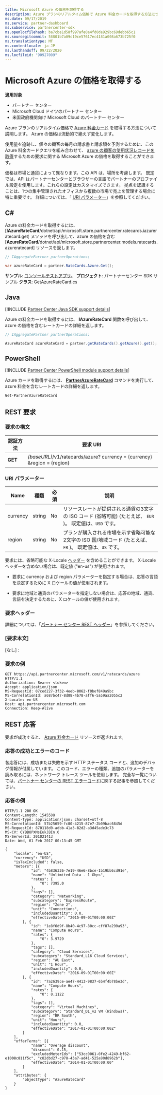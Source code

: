 ```yaml
---
title: Microsoft Azure の価格を取得する
description: Azure プランのリアルタイム価格で Azure 料金カードを取得する方法について説明します。 Azure の価格は流動的で絶えず変化します。
ms.date: 09/17/2019
ms.service: partner-dashboard
ms.subservice: partnercenter-sdk
ms.openlocfilehash: ba7cbe1d58f997afe0a4fd0de929bc69debb65c1
ms.sourcegitcommit: 58801b7a09c19ce57617ec4181a008a673b725f0
ms.translationtype: MT
ms.contentlocale: ja-JP
ms.lasthandoff: 09/22/2020
ms.locfileid: "90927009"
---
```

# <a name="get-prices-for-microsoft-azure"></a>Microsoft Azure の価格を取得する

**適用対象**

- パートナー センター
- Microsoft Cloud ドイツのパートナー センター
- 米国政府機関向け Microsoft Cloud のパートナー センター

Azure プランのリアルタイム価格で [Azure 料金カード](azure-rate-card-resources.md) を取得する方法について説明します。 Azure の価格は流動的で絶えず変化します。

使用量を追跡し、個々の顧客の毎月の請求書と請求額を予測するために、この Azure 料金カードクエリを組み合わせて、 [azure の顧客の使用状況レコードを取得](get-a-customer-s-utilization-record-for-azure.md)するための要求に関する Microsoft Azure の価格を取得することができます。

価格は市場と通貨によって異なります。この API は、場所を考慮します。 既定では、API はパートナーセンターとブラウザーの言語でパートナーのプロファイル設定を使用します。これらの設定はカスタマイズできます。 拠点を認識することは、1つの集中管理されたオフィスから複数の市場で売上を管理する場合に特に重要です。 詳細については、「 [URI パラメーター](#uri-parameters)」を参照してください。

## <a name="c"></a>C\#

Azure の料金カードを取得するには、[**IAzureRateCard**/dotnet/api/microsoft.store.partnercenter.ratecards.iazureratecard.get) メソッドを呼び出して、azure の価格を含む [**AzureRateCard**/dotnet/api/microsoft.store.partnercenter.models.ratecards.azureratecard] リソースを返します。

```csharp
// IAggregatePartner partnerOperations;

var azureRateCard = partner.RateCards.Azure.Get();
```

**サンプル**: [コンソールテストアプリ](console-test-app.md)。 **プロジェクト**: パートナーセンター SDK サンプル **クラス**: GetAzureRateCard.cs

## <a name="java"></a>Java

[!INCLUDE [Partner Center Java SDK support details](../includes/java-sdk-support.md)]

Azure の料金カードを取得するには、 **IAzureRateCard** 関数を呼び出して、azure の価格を含むレートカードの詳細を返します。

```java
// IAggregatePartner partnerOperations;

AzureRateCard azureRateCard = partner.getRateCards().getAzure().get();
```

## <a name="powershell"></a>PowerShell

[!INCLUDE [Partner Center PowerShell module support details](../includes/powershell-module-support.md)]

Azure カードを取得するには、 [**PartnerAzureRateCard**](https://github.com/Microsoft/Partner-Center-PowerShell/blob/master/docs/help/Get-PartnerAzureRateCard.md) コマンドを実行して、azure 料金を含むレートカードの詳細を返します。

```powershell
Get-PartnerAzureRateCard
```

## <a name="rest-request"></a>REST 要求

### <a name="request-syntax"></a>要求の構文

| 認証方法  | 要求 URI                                                        |
|---------|--------------------------------------------------------------------|
| **GET** | *{baseURL}*/v1/ratecards/azure? currency = {currency} &region = {region} |

### <a name="uri-parameters"></a>URI パラメーター

| Name     | 種類   | 必須 | 説明                                                                                                                                                                               |
|----------|--------|----------|-------------------------------------------------------------------------------------------------------------------------------------------------------------------------------------------|
| currency | string | No       | リソースレートが提供される通貨の3文字の ISO コード (省略可能) (たとえば、 `EUR` )。 既定値は、`USD` です。 |
| region   | string | No       | プランが購入される市場を示す省略可能な2文字の ISO 国/地域コード (たとえば、 `FR` )。 既定値は、`US` です。        |

要求には、省略可能な X-Locale [ヘッダー](headers.md#rest-request-headers) を含めることができます。 X-Locale ヘッダーを含めない場合は、既定値 ("en-us") が使用されます。

- 要求に currency および region パラメーターを指定する場合は、応答の言語を決定するために X ロケールの値が使用されます。

- 要求に地域と通貨のパラメーターを指定しない場合は、応答の地域、通貨、言語を決定するために、X ロケールの値が使用されます。

### <a name="request-header"></a>要求ヘッダー

詳細については、「[パートナー センター REST ヘッダー](headers.md)」を参照してください。

### <a name="request-body"></a>[要求本文]

[なし] :

### <a name="request-example"></a>要求の例

```http
GET https://api.partnercenter.microsoft.com/v1/ratecards/azure HTTP/1.1
Authorization: Bearer <token>
Accept: application/json
MS-RequestId: 07ced227-3f32-4eeb-8062-f0bef849a9bc
MS-CorrelationId: a687bc47-8d08-4b78-aff6-5a59aa2055c2
X-Locale: en-US
Host: api.partnercenter.microsoft.com
Connection: Keep-Alive
```

## <a name="rest-response"></a>REST 応答

要求が成功すると、 [Azure 料金カード](azure-rate-card-resources.md) リソースが返されます。

### <a name="response-success-and-error-codes"></a>応答の成功とエラーのコード

各応答には、成功または失敗を示す HTTP ステータス コードと、追加のデバッグ情報が付属しています。 このコード、エラーの種類、追加のパラメーターを読み取るには、ネットワーク トレース ツールを使用します。 完全な一覧については、[パートナー センターの REST エラーコード](error-codes.md)に関する記事を参照してください。

### <a name="response-example"></a>応答の例

```http
HTTP/1.1 200 OK
Content-Length: 1545508
Content-Type: application/json; charset=utf-8
MS-CorrelationId: 57b25659-fc00-4215-87e7-2b09bac6845d
MS-RequestId: 870118d0-adbb-41a3-82d2-a3d45ade3c73
MS-CV: CYBB8PXMsEukJBIn.0
MS-ServerId: 201021413
Date: Wed, 01 Feb 2017 00:13:45 GMT

{
    "locale": "en-US",
    "currency": "USD",
    "isTaxIncluded": false,
    "meters": [{
            "id": "4b836326-7e19-46e6-8bce-1b19bb6cd91e",
            "name": "Unlimited Data - 1 Gbps",
            "rates": {
                "0": 7395.0
            },
            "tags": [],
            "category": "Networking",
            "subcategory": "ExpressRoute",
            "region": "Zone 2",
            "unit": "Connections",
            "includedQuantity": 0.0,
            "effectiveDate": "2015-09-01T00:00:00Z"
        }, {
            "id": "1e8f6d9f-8b40-4c97-80cc-cff87a290a93",
            "name": "Compute Hours",
            "rates": {
                "0": 3.9729
            },
            "tags": [],
            "category": "Cloud Services",
            "subcategory": "Standard_L16 Cloud Services",
            "region": "AU East",
            "unit": "1 Hour",
            "includedQuantity": 0.0,
            "effectiveDate": "2016-09-01T00:00:00Z"
        }, {
            "id": "7a2639ce-ae47-4413-9837-6b4f4b78be3d",
            "name": "Compute Hours",
            "rates": {
                "0": 0.1122
            },
            "tags": [],
            "category": "Virtual Machines",
            "subcategory": "Standard_D1_v2 VM (Windows)",
            "region": "BR South",
            "unit": "Hours",
            "includedQuantity": 0.0,
            "effectiveDate": "2017-01-01T00:00:00Z"
        }
    ],
    "offerTerms": [{
            "name": "Overage discount",
            "discount": 0.15,
            "excludedMeterIds": ["53cc0061-0fe2-4249-bf62-e1008c811f5c", "c82dbd27-c978-43a7-ad41-525a90d8962b"],
            "effectiveDate": "2014-01-01T00:00:00"
        }
    ],
    "attributes": {
        "objectType": "AzureRateCard"
    }
}
```
